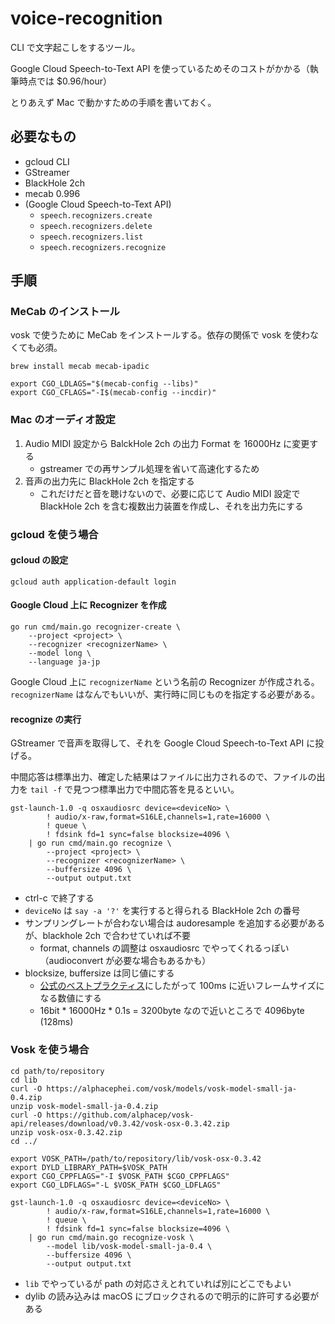 # voice-recognition

CLI で文字起こしをするツール。

Google Cloud Speech-to-Text API を使っているためそのコストがかかる（執筆時点では $0.96/hour）

とりあえず Mac で動かすための手順を書いておく。

## 必要なもの

- gcloud CLI
- GStreamer
- BlackHole 2ch
- mecab 0.996
- (Google Cloud Speech-to-Text API)
  - `speech.recognizers.create`
  - `speech.recognizers.delete`
  - `speech.recognizers.list`
  - `speech.recognizers.recognize`

## 手順

### MeCab のインストール

vosk で使うために MeCab をインストールする。依存の関係で vosk を使わなくても必須。

```shell
brew install mecab mecab-ipadic

export CGO_LDLAGS="$(mecab-config --libs)"
export CGO_CFLAGS="-I$(mecab-config --incdir)"
```

### Mac のオーディオ設定

1. Audio MIDI 設定から BalckHole 2ch の出力 Format を 16000Hz に変更する
    - gstreamer での再サンプル処理を省いて高速化するため
2. 音声の出力先に BlackHole 2ch を指定する
    - これだけだと音を聴けないので、必要に応じて Audio MIDI 設定で BlackHole 2ch を含む複数出力装置を作成し、それを出力先にする

### gcloud を使う場合

#### gcloud の設定

```shell
gcloud auth application-default login
```

#### Google Cloud 上に Recognizer を作成

```shell
go run cmd/main.go recognizer-create \
    --project <project> \
    --recognizer <recognizerName> \
    --model long \
    --language ja-jp
```

Google Cloud 上に `recognizerName` という名前の Recognizer が作成される。 `recognizerName` はなんでもいいが、実行時に同じものを指定する必要がある。

#### recognize の実行

GStreamer で音声を取得して、それを Google Cloud Speech-to-Text API に投げる。

中間応答は標準出力、確定した結果はファイルに出力されるので、ファイルの出力を `tail -f` で見つつ標準出力で中間応答を見るといい。

```shell
gst-launch-1.0 -q osxaudiosrc device=<deviceNo> \
        ! audio/x-raw,format=S16LE,channels=1,rate=16000 \
        ! queue \
        ! fdsink fd=1 sync=false blocksize=4096 \
    | go run cmd/main.go recognize \
        --project <project> \
        --recognizer <recognizerName> \
        --buffersize 4096 \
        --output output.txt
```

- ctrl-c で終了する
- `deviceNo` は `say -a '?'` を実行すると得られる BlackHole 2ch の番号
- サンプリングレートが合わない場合は audoresample を追加する必要があるが、blackhole 2ch で合わせていれば不要
  - format, channels の調整は osxaudiosrc でやってくれるっぽい（audioconvert が必要な場合もあるかも）
- blocksize, buffersize は同じ値にする
  - [公式のベストプラクティス](https://cloud.google.com/speech-to-text/docs/best-practices-provide-speech-data?hl=ja#:~:text=100%20%E3%83%9F%E3%83%AA%E7%A7%92%E3%83%95%E3%83%AC%E3%83%BC%E3%83%A0%E3%82%B5%E3%82%A4%E3%82%BA%E3%82%92%E3%81%8A%E3%81%99%E3%81%99%E3%82%81%E3%81%97%E3%81%BE%E3%81%99%E3%80%82)にしたがって 100ms に近いフレームサイズになる数値にする
  - 16bit * 16000Hz * 0.1s = 3200byte なので近いところで 4096byte (128ms)

### Vosk を使う場合

```shell
cd path/to/repository
cd lib
curl -O https://alphacephei.com/vosk/models/vosk-model-small-ja-0.4.zip
unzip vosk-model-small-ja-0.4.zip
curl -O https://github.com/alphacep/vosk-api/releases/download/v0.3.42/vosk-osx-0.3.42.zip
unzip vosk-osx-0.3.42.zip
cd ../

export VOSK_PATH=/path/to/repository/lib/vosk-osx-0.3.42
export DYLD_LIBRARY_PATH=$VOSK_PATH
export CGO_CPPFLAGS="-I $VOSK_PATH $CGO_CPPFLAGS"
export CGO_LDFLAGS="-L $VOSK_PATH $CGO_LDFLAGS"

gst-launch-1.0 -q osxaudiosrc device=<deviceNo> \
        ! audio/x-raw,format=S16LE,channels=1,rate=16000 \
        ! queue \
        ! fdsink fd=1 sync=false blocksize=4096 \
    | go run cmd/main.go recognize-vosk \
        --model lib/vosk-model-small-ja-0.4 \
        --buffersize 4096 \
        --output output.txt
```

- `lib` でやっているが path の対応さえとれていれば別にどこでもよい
- dylib の読み込みは macOS にブロックされるので明示的に許可する必要がある
